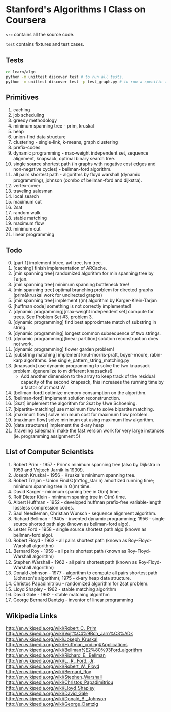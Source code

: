 Stanford's Algorithms I Class on Coursera
=========================================

`src` contains all the source code.

`test` contains fixtures and test cases.


Tests
-----

```bash
cd learn/algo
python -m unittest discover test # to run all tests.
python -m unittest discover test -p test_graph.py # to run a specific test case.
```

Primitives
----------

1. caching
2. job scheduling
2. greedy methodology
3. minimum spanning tree - prim, kruskal
4. heap
5. union-find data structure
6. clustering - single-link, k-means, graph clustering
7. prefix-codes
8. dynamic programming - max-weight independent set, sequence alignment, knapsack, optimal binary search tree.
9. single source shortest path (in graphs with negative cost edges and non-negative cycles) - bellman-ford algorithm.
10. all pairs shortest path - algoritms by floyd warshall (dynamic programming), johnson (combo of bellman-ford and dijkstra).
11. vertex-cover
12. traveling salesman
13. local search
14. maximum cut
15. 2sat
16. random walk
17. stable matching
18. maximum flow
19. minimum cut
20. linear programming

Todo
----

0. [part 1] implement btree, avl tree, lsm tree.
1. [caching] finish implementation of ARCache.
2. [min spanning tree] randomized algorithm for min spanning tree by Tarjan.
4. [min spanning tree] minimum spanning bottleneck tree!
5. [min spanning tree] optimal branching problem for directed graphs (prim&kruskal work for undirected graphs)
6. [min spanning tree] implement )(m) algorithm by Karger-Klein-Tarjan
7. [huffman code] something is not correctly implemented!
8. [dynamic programming][max-weight independent set] compute for trees. See Problem Set #3, problem 3.
9. [dynamic programming] find best approximate match of substring in string.
10. [dynamic programming] longest common subsequence of two strings.
11. [dynamic programming][linear partition] solution reconstruction does not work.
12. [dynamic programming] flower garden problem!
13. [substring matching] implement knut-morris-pratt, boyer-moore, rabin-karp algorithms. See single_pattern_string_matching.py
14. [knapsack] use dynamic programming to solve the two knapsack problem. (generalize to m different knapsacks!)
    - Add another dimension to the array to keep track of the residual capacity of the second knapsack, this increases the running time by a factor of at most W.
15. [bellman-ford] optimize memory consumption on the algorithm.
16. [bellman-ford] implement solution reconstrunction.
17. [3sat] implement the algorithm for 3sat by Uwe Schoening.
18. [bipartite-matching] use maximum flow to solve bipartite matching.
19. [maximum flow] solve minimum cost for maximum flow problem.
20. [maximum flow] solve minimum cut using maximum flow algorithm.
21. [data structures] implement the d-ary heap
22. [traveling salesman] make the fast version work for very large instances (ie. programming assignment 5)

List of Computer Scientists
---------------------------

1. Robert Prim - 1957 - Prim's minimum spanning tree (also by Dijkstra in 1959 and Vojtech Jarnik in 1930!).
2. Joseph Kruskal - 1956 - Kruskal's minimum spanning tree.
3. Robert Trajan - Union Find O(m\*log_star n) amortized running time; minimum spanning tree in O(m) time.
3. David Karger - minimum spaning tree in O(m) time.
3. Rolf Dieter Klein - minimum spaning tree in O(m) time.
4. Albert Huffman - 1952 - developed huffman prefix-free variable-length lossless compression codes.
5. Saul Needleman, Christian Wunsch - sequence alignment algorithm.
6. Richard Bellman - 1940s - invented dynamic programming; 1956 - single source shorted path algo (known as bellman-ford algo).
7. Lester Ford - 1958 - single source shortest path algo (known as bellman-ford algo).
8. Robert Floyd - 1962 - all pairs shortest path (known as Roy-Floyd-Warshall algorithm)
9. Bernard Roy - 1959 - all pairs shortest path (known as Roy-Floyd-Warshall algorithm)
10. Stephen Warshall - 1962 - all pairs shortest path (known as Roy-Floyd-Warshall algorithm)
10. Donald Johnson - 1977 - algorithm to compute all pairs shortest path (Johnson's algorithm); 1975 - d-ary heap data structure.
11. Christos Papadimitriou - randomized algorithm for 2sat problem.
12. Lloyd Shapley - 1962 - stable matching algorithm
13. David Gale - 1962 - stable matching algorithm
14. George Bernard Dantzig - inventor of linear programming

Wikipedia Links
---------------

http://en.wikipedia.org/wiki/Robert_C._Prim
http://en.wikipedia.org/wiki/Vojt%C4%9Bch_Jarn%C3%ADk
http://en.wikipedia.org/wiki/Joseph_Kruskal
http://en.wikipedia.org/wiki/Huffman_coding#Applications
http://en.wikipedia.org/wiki/Bellman%E2%80%93Ford_algorithm
http://en.wikipedia.org/wiki/Richard_E._Bellman
http://en.wikipedia.org/wiki/L._R._Ford,_Jr.
http://en.wikipedia.org/wiki/Robert_W._Floyd
http://en.wikipedia.org/wiki/Bernard_Roy
http://en.wikipedia.org/wiki/Stephen_Warshall
http://en.wikipedia.org/wiki/Christos_Papadimitriou
http://en.wikipedia.org/wiki/Lloyd_Shapley
http://en.wikipedia.org/wiki/David_Gale
http://en.wikipedia.org/wiki/Donald_B._Johnson
http://en.wikipedia.org/wiki/George_Dantzig
